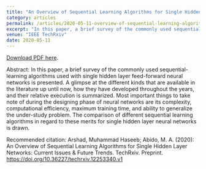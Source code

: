 ```yaml
---
title: "An Overview of Sequential Learning Algorithms for Single Hidden Layer Networks Current Issues & Future Trends"
category: articles
permalink: /articles/2020-05-11-overview-of-sequential-learning-algorithms-for-SHFN
excerpt: "In this paper, a brief survey of the commonly used sequential-learning algorithms used with single hidden layer feed-forward neural networks is presented. A glimpse at the different kinds that are available in the literature up until now, how they have developed throughout the years, and their relative execution is summarized. Most important things to take note of during the designing phase of neural networks are its complexity, computational efficiency, maximum training time, and ability to generalize the under-study problem. The comparison of different sequential learning algorithms in regard to these merits for single hidden layer neural networks is drawn."
venue: "IEEE TechRxiv"
date: 2020-05-11
---
```


<a href="https://www.techrxiv.org/articles/An_Overview_of_Sequential_Learning_Algorithms_for_Single_Hidden_Layer_Networks_Current_Issues_Future_Trends/12253340/1">Download PDF here</a>.

Abstract: In this paper, a brief survey of the commonly used sequential-learning algorithms used with single hidden layer feed-forward neural networks is presented. A glimpse at the different kinds that are available in the literature up until now, how they have developed throughout the years, and their relative execution is summarized. Most important things to take note of during the designing phase of neural networks are its complexity, computational efficiency, maximum training time, and ability to generalize the under-study problem. The comparison of different sequential learning algorithms in regard to these merits for single hidden layer neural networks is drawn.


Recommended citation: Arshad, Muhammad Haseeb; Abido, M. A. (2020): An Overview of Sequential Learning Algorithms for Single Hidden Layer Networks: Current Issues & Future Trends. TechRxiv. Preprint. https://doi.org/10.36227/techrxiv.12253340.v1
